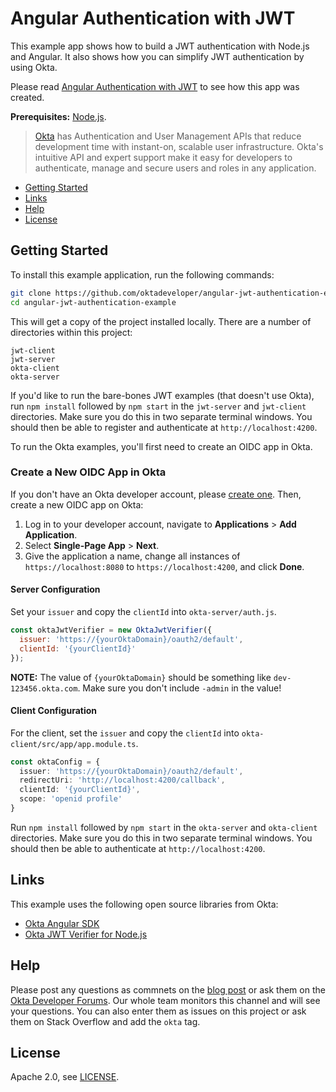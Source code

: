 # Angular Authentication with JWT
 
This example app shows how to build a JWT authentication with Node.js and Angular. It also shows how you can simplify JWT authentication by using Okta.

Please read [Angular Authentication with JWT](https://developer.okta.com/blog/2019/05/16/angular-authentication-jwt) to see how this app was created.

**Prerequisites:** [Node.js](https://nodejs.org/). 

> [Okta](https://developer.okta.com/) has Authentication and User Management APIs that reduce development time with instant-on, scalable user infrastructure. Okta's intuitive API and expert support make it easy for developers to authenticate, manage and secure users and roles in any application.

* [Getting Started](#getting-started)
* [Links](#links)
* [Help](#help)
* [License](#license)

## Getting Started

To install this example application, run the following commands:

```bash
git clone https://github.com/oktadeveloper/angular-jwt-authentication-example.git
cd angular-jwt-authentication-example
```

This will get a copy of the project installed locally. There are a number of directories within this project:

```
jwt-client
jwt-server
okta-client
okta-server
```

If you'd like to run the bare-bones JWT examples (that doesn't use Okta), run `npm install` followed by `npm start` in the `jwt-server` and `jwt-client` directories. Make sure you do this in two separate terminal windows. You should then be able to register and authenticate at `http://localhost:4200`.

To run the Okta examples, you'll first need to create an OIDC app in Okta.

### Create a New OIDC App in Okta

If you don't have an Okta developer account, please [create one](https://developer.okta.com/signup/). Then, create a new OIDC app on Okta:

1. Log in to your developer account, navigate to **Applications** > **Add Application**.
3. Select **Single-Page App** > **Next**. 
4. Give the application a name, change all instances of `https://localhost:8080` to `https://localhost:4200`, and click **Done**.

#### Server Configuration

Set your `issuer` and copy the `clientId` into `okta-server/auth.js`. 

```js
const oktaJwtVerifier = new OktaJwtVerifier({
  issuer: 'https://{yourOktaDomain}/oauth2/default',
  clientId: '{yourClientId}'
});
```

**NOTE:** The value of `{yourOktaDomain}` should be something like `dev-123456.okta.com`. Make sure you don't include `-admin` in the value!

#### Client Configuration

For the client, set the `issuer` and copy the `clientId` into `okta-client/src/app/app.module.ts`.

```typescript
const oktaConfig = {
  issuer: 'https://{yourOktaDomain}/oauth2/default',
  redirectUri: 'http://localhost:4200/callback',
  clientId: '{yourClientId}',
  scope: 'openid profile'
}
```

Run `npm install` followed by `npm start` in the `okta-server` and `okta-client` directories. Make sure you do this in two separate terminal windows. You should then be able to authenticate at `http://localhost:4200`.

## Links

This example uses the following open source libraries from Okta:

* [Okta Angular SDK](https://github.com/okta/okta-angular#readme)
* [Okta JWT Verifier for Node.js](https://github.com/okta/okta-oidc-js/tree/master/packages/jwt-verifier#readme)

## Help

Please post any questions as commnets on the [blog post](https://developer.okta.com/blog/2019/05/16/angular-authentication-jwt) or ask them on the [Okta Developer Forums](https://devforum.okta.com/). Our whole team monitors this channel and will see your questions. You can also enter them as issues on this project or ask them on Stack Overflow and add the `okta` tag.

## License

Apache 2.0, see [LICENSE](LICENSE).
